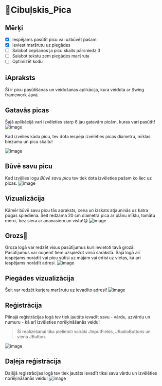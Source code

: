 # :pizza:Cibuļskis_Pica

## Mērķi
- [x] Iespējams pasūtīt picu vai uzbūvēt pašam
- [x] Ieviest maršrutu uz piegādes
- [ ] Salabot cepšanos ja picu skaits pārsniedz 3
- [ ] Salabot tekstu zem piegādes maršruta
- [ ] Optimizēt kodu

## :information_source:Apraksts
Šī ir picu pasūtīšanas un veidošanas aplikācija, kura veidota ar Swing framework Javā.


## Gatavās picas
Šajā aplikācijā vari izvēleties starp 6 jau gatavām picām, kuras vari pasūtīt!
![image](https://user-images.githubusercontent.com/118617121/231410884-80c92e94-8365-4980-904a-954e90015f98.png)

Kad izvēlies kādu picu, tev dota iespēja izvēlēties picas diametru, mīklas biezumu un picu skaitu!

![image](https://user-images.githubusercontent.com/118617121/231411701-0bd7eb9b-57f0-4cb2-9822-3b9684164b63.png)

## Būvē savu picu
Kad izvēlies logu *Būvē savu picu* tev tiek dota izvēleties pašam ko liec uz picas.
![image](https://user-images.githubusercontent.com/118617121/231412886-2226f087-1eb9-4010-8b30-55624361d815.png)
## Vizualizācija
Kāmēr būvē savu picu tās apraksts, cena un izskats atjauninās uz katra pogas spiediena.
Šeit redzama 20 cm diametra pica ar plānu mīklu, tomātu mērci, bez siera ar ananāsiem un vistu!:yum:
![image](https://user-images.githubusercontent.com/118617121/231428156-c4f1976b-51af-40d4-9655-8e57b8377170.png)
## Grozs:shopping_cart:
Groza logā var redzēt visus pasūtījumus kuri ievietoti tavā grozā.
Pasūtījumus var noņemt tiem uzspiežot virsū sarakstā.
Šajā logā arī iespējams norādīt vai picu sūtīsi uz mājām vai ēdīsi uz vietas, kā arī iespējams norādīt adresi.
![image](https://user-images.githubusercontent.com/118617121/231429651-4953d0d4-b22f-41cb-9549-aac53c404584.png)

## Piegādes vizualizācija
Šeit var redzēt kurjera maršrutu uz ievadīto adresi!
![image](https://user-images.githubusercontent.com/118617121/231431128-949f02d9-7331-4fb8-b15e-a9db59c23a34.png)


## Reģistrācija
Pilnajā reģistrācijas logā tev tiek jautāts ievadīt savu - vārdu, uzvārdu un numuru - kā arī izvēleties norēķināšanās veidu!
>Šī realizēšanai tika pielietoti vairāki JInputFields, JRadioButtons un viena JButton.

![image](https://user-images.githubusercontent.com/118617121/231430137-c1998c53-3020-4ed5-bf53-a3334d08cd55.png)

## Daļēja reģistrācija
Daļējā reģistrācijas logā tev tiek jautāts ievadīt tikai savu vārdu un izvēlēties norēķināšanās veidu!
![image](https://user-images.githubusercontent.com/118617121/231431486-04dca5c9-7542-49d8-bf9f-ce572dfeb176.png)





